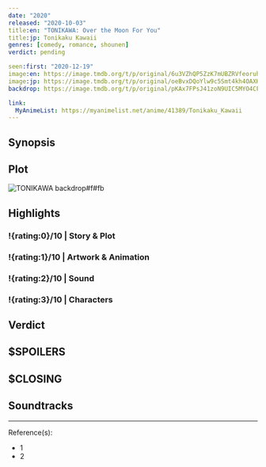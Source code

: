 ```yaml
---
date: "2020"
released: "2020-10-03"
title:en: "TONIKAWA: Over the Moon For You"
title:jp: Tonikaku Kawaii
genres: [comedy, romance, shounen]
verdict: pending

seen:first: "2020-12-19"
image:en: https://image.tmdb.org/t/p/original/6u3VZhQP5ZzK7mUBZRVfeoruhcm.jpg
image:jp: https://image.tmdb.org/t/p/original/oeBvxDQoYlw9c5Smt4kh4OAXHdg.jpg
backdrop: https://image.tmdb.org/t/p/original/pKAx7FPsJ41zoN9UIC5MYO4CFsH.jpg

link:
  MyAnimeList: https://myanimelist.net/anime/41389/Tonikaku_Kawaii
---
```



## Synopsis

## Plot

![TONIKAWA backdrop#f#fb](https://image.tmdb.org/t/p/original/rnf2BDKeF1sxPEPhAcdvL0auuxr.jpg "Source: TMDB")

## Highlights

### !{rating:0}/10 | Story & Plot

### !{rating:1}/10 | Artwork & Animation

### !{rating:2}/10 | Sound

### !{rating:3}/10 | Characters

## Verdict

## $SPOILERS

## $CLOSING

## Soundtracks

***
Reference(s):

- 1
- 2

